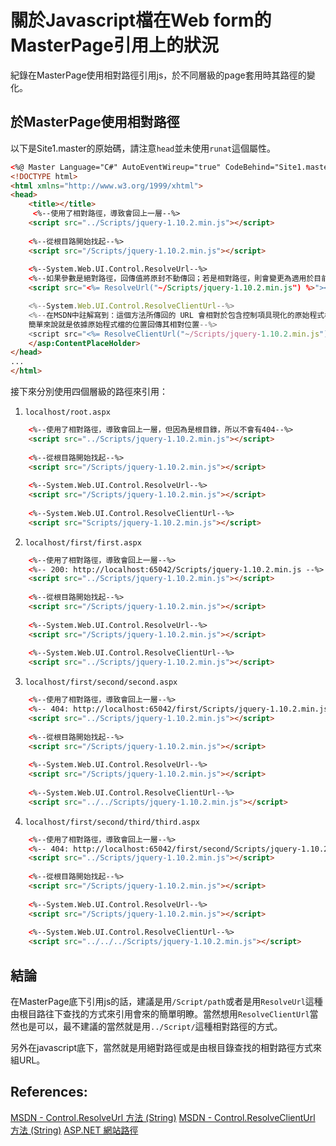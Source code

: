 # 關於Javascript檔在Web form的MasterPage引用上的狀況
紀錄在MasterPage使用相對路徑引用js，於不同層級的page套用時其路徑的變化。

## 於MasterPage使用相對路徑

以下是Site1.master的原始碼，請注意`head`並未使用`runat`這個屬性。

```aspx
<%@ Master Language="C#" AutoEventWireup="true" CodeBehind="Site1.master.cs" Inherits="WebApplication1.Site1" %>
<!DOCTYPE html>
<html xmlns="http://www.w3.org/1999/xhtml">
<head>
    <title></title>
     <%--使用了相對路徑，導致會回上一層--%>
    <script src="../Scripts/jquery-1.10.2.min.js"></script>
    
    <%--從根目路開始找起--%>
    <script src="/Scripts/jquery-1.10.2.min.js"></script>
    
    <%--System.Web.UI.Control.ResolveUrl--%>
    <%--如果參數是絕對路徑，回傳值將原封不動傳回；若是相對路徑，則會變更為適用於目前的要求路徑，以便在瀏覽器可以正確無誤的解析URL的相對路徑。--%>
    <script src="<%= ResolveUrl("~/Scripts/jquery-1.10.2.min.js") %>"></script>

    <%--System.Web.UI.Control.ResolveClientUrl--%>
    <%--在MSDN中註解寫到：這個方法所傳回的 URL 會相對於包含控制項具現化的原始程式檔的資料夾。 繼承這個屬性，例如控制項 UserControl 和 MasterPage, ，將會傳回相對於控制項的完整的 URL
    簡單來說就是依據原始程式檔的位置回傳其相對位置--%>
    <script src="<%= ResolveClientUrl("~/Scripts/jquery-1.10.2.min.js") %>"></script>
    </asp:ContentPlaceHolder>
</head>
...
</html>
```

接下來分別使用四個層級的路徑來引用：
1. `localhost/root.aspx`
```html
    <%--使用了相對路徑，導致會回上一層，但因為是根目錄，所以不會有404--%>
    <script src="../Scripts/jquery-1.10.2.min.js"></script>
    
    <%--從根目路開始找起--%>
    <script src="/Scripts/jquery-1.10.2.min.js"></script>
    
    <%--System.Web.UI.Control.ResolveUrl--%>
    <script src="/Scripts/jquery-1.10.2.min.js"></script>
    
    <%--System.Web.UI.Control.ResolveClientUrl--%>
    <script src="Scripts/jquery-1.10.2.min.js"></script>
```

2. `localhost/first/first.aspx`
```html
    <%--使用了相對路徑，導致會回上一層--%>
    <%-- 200: http://localhost:65042/Scripts/jquery-1.10.2.min.js --%>
    <script src="../Scripts/jquery-1.10.2.min.js"></script>
    
    <%--從根目路開始找起--%>
    <script src="/Scripts/jquery-1.10.2.min.js"></script>
    
    <%--System.Web.UI.Control.ResolveUrl--%>
    <script src="/Scripts/jquery-1.10.2.min.js"></script>
    
    <%--System.Web.UI.Control.ResolveClientUrl--%>
    <script src="../Scripts/jquery-1.10.2.min.js"></script>
```

3. `localhost/first/second/second.aspx`
```html
    <%--使用了相對路徑，導致會回上一層--%>
    <%-- 404: http://localhost:65042/first/Scripts/jquery-1.10.2.min.js --%>
    <script src="../Scripts/jquery-1.10.2.min.js"></script>
    
    <%--從根目路開始找起--%>
    <script src="/Scripts/jquery-1.10.2.min.js"></script>
    
    <%--System.Web.UI.Control.ResolveUrl--%>
    <script src="/Scripts/jquery-1.10.2.min.js"></script>
    
    <%--System.Web.UI.Control.ResolveClientUrl--%>
    <script src="../../Scripts/jquery-1.10.2.min.js"></script>
```

4. `localhost/first/second/third/third.aspx`
```html
    <%--使用了相對路徑，導致會回上一層--%>
    <%-- 404: http://localhost:65042/first/second/Scripts/jquery-1.10.2.min.js --%>
    <script src="../Scripts/jquery-1.10.2.min.js"></script>
    
    <%--從根目路開始找起--%>
    <script src="/Scripts/jquery-1.10.2.min.js"></script>
    
    <%--System.Web.UI.Control.ResolveUrl--%>
    <script src="/Scripts/jquery-1.10.2.min.js"></script>
    
    <%--System.Web.UI.Control.ResolveClientUrl--%>
    <script src="../../../Scripts/jquery-1.10.2.min.js"></script>
```

## 結論
在MasterPage底下引用js的話，建議是用`/Script/path`或者是用`ResolveUrl`這種由根目路往下查找的方式來引用會來的簡單明瞭。當然想用`ResolveClientUrl`當然也是可以，最不建議的當然就是用`../Script/`這種相對路徑的方式。

另外在javascript底下，當然就是用絕對路徑或是由根目錄查找的相對路徑方式來組URL。

## References:
[MSDN - Control.ResolveUrl 方法 (String)](https://msdn.microsoft.com/zh-tw/library/system.web.ui.control.resolveurl(v=vs.110).aspx)
[MSDN - Control.ResolveClientUrl 方法 (String)](https://msdn.microsoft.com/zh-tw/library/system.web.ui.control.resolveclienturl%28v=vs.110%29.aspx?f=255&MSPPError=-2147217396)
[ASP.NET 網站路徑](https://msdn.microsoft.com/zh-tw/library/ms178116(v=vs.110).aspx)

